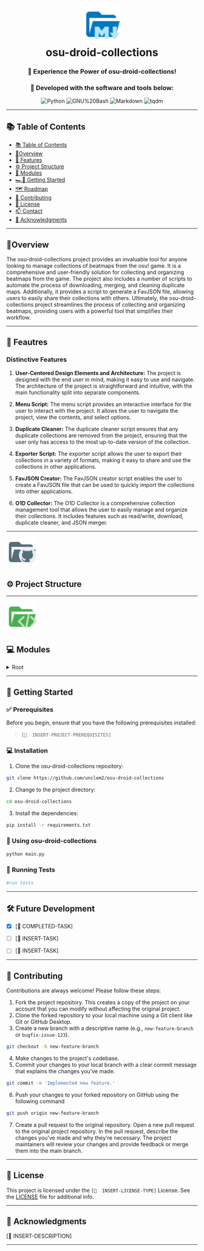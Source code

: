 
<div align="center">
<h1 align="center">
<img src="https://raw.githubusercontent.com/PKief/vscode-material-icon-theme/ec559a9f6bfd399b82bb44393651661b08aaf7ba/icons/folder-markdown-open.svg" width="100" />
<br>
osu-droid-collections
</h1>
<h3 align="center">📍 Experience the Power of osu-droid-collections!</h3>
<h3 align="center">🚀 Developed with the software and tools below:</h3>
<p align="center">

<img src="https://img.shields.io/badge/Python-3776AB.svg?style=for-the-badge&logo=Python&logoColor=white" alt="Python" />
<img src="https://img.shields.io/badge/GNU%20Bash-4EAA25.svg?style=for-the-badge&logo=GNU-Bash&logoColor=white" alt="GNU%20Bash" />
<img src="https://img.shields.io/badge/Markdown-000000.svg?style=for-the-badge&logo=Markdown&logoColor=white" alt="Markdown" />
<img src="https://img.shields.io/badge/tqdm-FFC107.svg?style=for-the-badge&logo=tqdm&logoColor=black" alt="tqdm" />
</p>

</div>

---

## 📚 Table of Contents
- [📚 Table of Contents](#-table-of-contents)
- [📍Overview](#-introdcution)
- [🔮 Features](#-features)
- [⚙️ Project Structure](#project-structure)
- [🧩 Modules](#modules)
- [🏎💨 Getting Started](#-getting-started)
- [🗺 Roadmap](#-roadmap)
- [🤝 Contributing](#-contributing)
- [🪪 License](#-license)
- [📫 Contact](#-contact)
- [🙏 Acknowledgments](#-acknowledgments)

---


## 📍Overview

The osu-droid-collections project provides an invaluable tool for anyone looking to manage collections of beatmaps from the osu! game. It is a comprehensive and user-friendly solution for collecting and organizing beatmaps from the game. The project also includes a number of scripts to automate the process of downloading, merging, and cleaning duplicate maps. Additionally, it provides a script to generate a FavJSON file, allowing users to easily share their collections with others. Ultimately, the osu-droid-collections project streamlines the process of collecting and organizing beatmaps, providing users with a powerful tool that simplifies their workflow.

---

## 🔮 Feautres

### Distinctive Features 

1. **User-Centered Design Elements and Architecture:** The project is designed with the end user in mind, making it easy to use and navigate. The architecture of the project is straightforward and intuitive, with the main functionality split into separate components.

2. **Menu Script:** The menu script provides an interactive interface for the user to interact with the project. It allows the user to navigate the project, view the contents, and select options.

3. **Duplicate Cleaner:** The duplicate cleaner script ensures that any duplicate collections are removed from the project, ensuring that the user only has access to the most up-to-date version of the collection. 

4. **Exporter Script:** The exporter script allows the user to export their collections in a variety of formats, making it easy to share and use the collections in other applications.

5. **FavJSON Creator:** The FavJSON creator script enables the user to create a FavJSON file that can be used to quickly import the collections into other applications.

6. **O1D Collector:** The O1D Collector is a comprehensive collection management tool that allows the user to easily manage and organize their collections. It includes features such as read/write, download, duplicate cleaner, and JSON merger.

---


<img src="https://raw.githubusercontent.com/PKief/vscode-material-icon-theme/ec559a9f6bfd399b82bb44393651661b08aaf7ba/icons/folder-github-open.svg" width="80" />

## ⚙️ Project Structure




---

<img src="https://raw.githubusercontent.com/PKief/vscode-material-icon-theme/ec559a9f6bfd399b82bb44393651661b08aaf7ba/icons/folder-src-open.svg" width="80" />

## 💻 Modules

<details closed><summary>Root</summary>

| File                   | Summary                        | Module                               |
|:-----------------------|:-------------------------------|:-------------------------------------|
| menu.py                | Error generating file summary. | menu.py                              |
| duplicate_cleaner.py   | Error generating file summary. | misc\duplicate_cleaner.py            |
| exporter.py            | Error generating file summary. | misc\exporter.py                     |
| favjsoncreator.py      | Error generating file summary. | misc\favjsoncreator.py               |
| 1-read_collection.py   | Error generating file summary. | o1d-collector\1-read_collection.py   |
| 2-create_collection.py | Error generating file summary. | o1d-collector\2-create_collection.py |
| buffer.py              | Error generating file summary. | o1d-collector\buffer.py              |
| downloader.py          | Error generating file summary. | o1d-collector\downloader.py          |
| duplicate_cleaner.py   | Error generating file summary. | o1d-collector\duplicate_cleaner.py   |
| favjsoncreator.py      | Error generating file summary. | o1d-collector\favjsoncreator.py      |
| jsonmerger.py          | Error generating file summary. | o1d-collector\jsonmerger.py          |

</details>

<hr />

## 🚀 Getting Started

### ✅ Prerequisites

Before you begin, ensure that you have the following prerequisites installed:
> `[📌  INSERT-PROJECT-PREREQUISITES]`

### 💻 Installation

1. Clone the osu-droid-collections repository:
```sh
git clone https://github.com/unclem2/osu-droid-collections
```

2. Change to the project directory:
```sh
cd osu-droid-collections
```

3. Install the dependencies:
```sh
pip install -r requirements.txt
```

### 🤖 Using osu-droid-collections

```sh
python main.py
```

### 🧪 Running Tests
```sh
#run tests
```

<hr />


## 🛠 Future Development
- [X] [📌  COMPLETED-TASK]
- [ ] [📌  INSERT-TASK]
- [ ] [📌  INSERT-TASK]


---

## 🤝 Contributing
Contributions are always welcome! Please follow these steps:
1. Fork the project repository. This creates a copy of the project on your account that you can modify without affecting the original project.
2. Clone the forked repository to your local machine using a Git client like Git or GitHub Desktop.
3. Create a new branch with a descriptive name (e.g., `new-feature-branch` or `bugfix-issue-123`).
```sh
git checkout -b new-feature-branch
```
4. Make changes to the project's codebase.
5. Commit your changes to your local branch with a clear commit message that explains the changes you've made.
```sh
git commit -m 'Implemented new feature.'
```
6. Push your changes to your forked repository on GitHub using the following command
```sh
git push origin new-feature-branch
```
7. Create a pull request to the original repository.
Open a new pull request to the original project repository. In the pull request, describe the changes you've made and why they're necessary.
The project maintainers will review your changes and provide feedback or merge them into the main branch.

---

## 🪪 License

This project is licensed under the `[📌  INSERT-LICENSE-TYPE]` License. See the [LICENSE](https://docs.github.com/en/communities/setting-up-your-project-for-healthy-contributions/adding-a-license-to-a-repository) file for additional info.

---

## 🙏 Acknowledgments

[📌  INSERT-DESCRIPTION]


---

